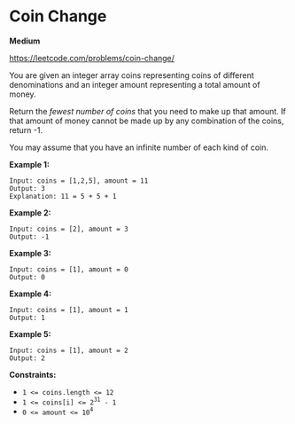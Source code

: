 # Coin Change
**Medium**

https://leetcode.com/problems/coin-change/

You are given an integer array coins representing coins of different denominations and an integer amount representing a total amount of money.

Return the *fewest number of coins* that you need to make up that amount. If that amount of money cannot be made up by any combination of the coins, return -1.

You may assume that you have an infinite number of each kind of coin.

 

**Example 1:**
```
Input: coins = [1,2,5], amount = 11
Output: 3
Explanation: 11 = 5 + 5 + 1
```
**Example 2:**
```
Input: coins = [2], amount = 3
Output: -1
```
**Example 3:**
```
Input: coins = [1], amount = 0
Output: 0
```
**Example 4:**
```
Input: coins = [1], amount = 1
Output: 1
```
**Example 5:**
```
Input: coins = [1], amount = 2
Output: 2
```

**Constraints:**

- `1 <= coins.length <= 12`
- `1 <= coins[i] <= 2`<sup>`31`</sup>` - 1`
- `0 <= amount <= 10`<sup>`4`</sup>